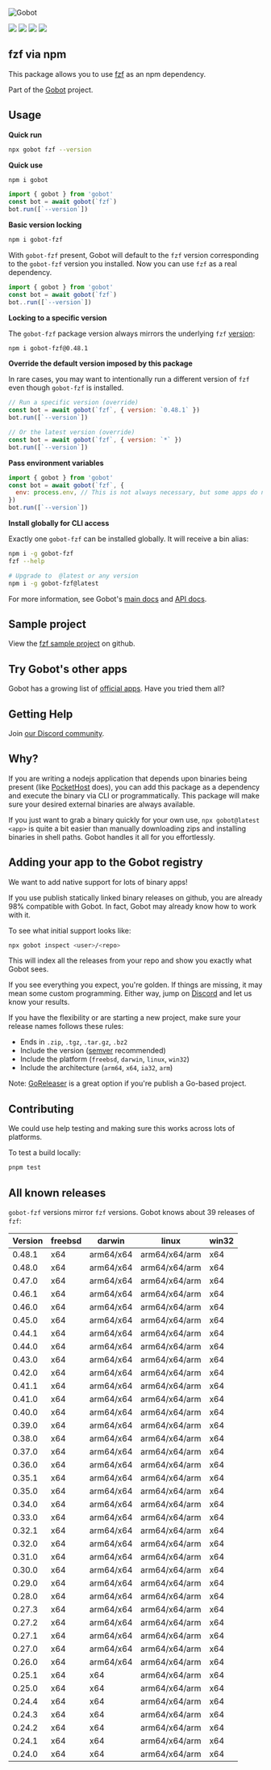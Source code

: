 ![Gobot](https://raw.githubusercontent.com/benallfree/gobot/v1.0.0-alpha.32/assets/gobot-banner-300x.png)

![](https://img.shields.io/npm/v/gobot-fzf) ![](https://img.shields.io/npm/dt/gobot-fzf) ![](https://img.shields.io/github/commit-activity/t/benallfree/gobot) ![](https://img.shields.io/github/stars/benallfree/gobot)

## fzf via npm

This package allows you to use [fzf](https://github.com/junegunn/fzf) as an npm dependency.

Part of the [Gobot](https://www.npmjs.com/package/gobot) project.

## Usage

**Quick run**

```bash
npx gobot fzf --version
```

**Quick use**

```bash
npm i gobot
```

```js
import { gobot } from 'gobot'
const bot = await gobot(`fzf`)
bot.run([`--version`])
```

**Basic version locking**

```bash
npm i gobot-fzf
```

With `gobot-fzf` present, Gobot will default to the `fzf` version corresponding to the `gobot-fzf` version you installed. Now you can use `fzf` as a real dependency.

```js
import { gobot } from 'gobot'
const bot = await gobot(`fzf`)
bot..run([`--version`])
```

**Locking to a specific version**

The `gobot-fzf` package version always mirrors the underlying `fzf` [version](#known-versions):

```bash
npm i gobot-fzf@0.48.1
```

**Override the default version imposed by this package**

In rare cases, you may want to intentionally run a different version of `fzf` even though `gobot-fzf` is installed.

```js
// Run a specific version (override)
const bot = await gobot(`fzf`, { version: `0.48.1` })
bot.run([`--version`])

// Or the latest version (override)
const bot = await gobot(`fzf`, { version: `*` })
bot.run([`--version`])
```

**Pass environment variables**

```js
import { gobot } from 'gobot'
const bot = await gobot(`fzf`, {
  env: process.env, // This is not always necessary, but some apps do need it
})
bot.run([`--version`])
```

**Install globally for CLI access**

Exactly one `gobot-fzf` can be installed globally. It will receive a bin alias:

```bash
npm i -g gobot-fzf
fzf --help

# Upgrade to  @latest or any version
npm i -g gobot-fzf@latest
```

For more information, see Gobot's [main docs](https://www.npmjs.com/package/gobot) and [API docs](https://github.com/benallfree/gobot/blob/v1.0.0-alpha.32/docs/readme.md).



## Sample project

View the [fzf sample project](https://github.com/benallfree/gobot/tree/v1.0.0-alpha.32/src/apps/fzf/sample-project) on github.

## Try Gobot's other apps

Gobot has a growing list of [official apps](https://www.npmjs.com/package/gobot#official-gobot-apps). Have you tried them all?

## Getting Help

Join [our Discord community](https://discord.gg/977kMmFnXc).

## Why?

If you are writing a nodejs application that depends upon binaries being present (like [PocketHost](https://github.com/pockethost/pockethost) does), you can add this package as a dependency and execute the binary via CLI or programmatically. This package will make sure your desired external binaries are always available.

If you just want to grab a binary quickly for your own use, `npx gobot@latest <app>` is quite a bit easier than manually downloading zips and installing binaries in shell paths. Gobot handles it all for you effortlessly.

## Adding your app to the Gobot registry

We want to add native support for lots of binary apps!

If you use publish statically linked binary releases on github, you are already 98% compatible with Gobot. In fact, Gobot may already know how to work with it.

To see what initial support looks like:

```bash
npx gobot inspect <user>/<repo>
```

This will index all the releases from your repo and show you exactly what Gobot sees.

If you see everything you expect, you're golden. If things are missing, it may mean some custom programming. Either way, jump on [Discord](https://discord.gg/977kMmFnXc) and let us know your results.

If you have the flexibility or are starting a new project, make sure your release names follows these rules:

- Ends in `.zip`, `.tgz`, `.tar.gz`, `.bz2`
- Include the version ([semver](https://semver.org) recommended)
- Include the platform (`freebsd`, `darwin`, `linux`, `win32`)
- Include the architecture (`arm64`, `x64`, `ia32`, `arm`)

Note: [GoReleaser](https://goreleaser.com/) is a great option if you're publish a Go-based project.

## Contributing

We could use help testing and making sure this works across lots of platforms.

To test a build locally:

```bash
pnpm test
```


## All known releases

`gobot-fzf` versions mirror `fzf` versions. Gobot knows about 39 releases of `fzf`:

| Version | freebsd | darwin    | linux         | win32 |
| ------- | ------- | --------- | ------------- | ----- |
| 0.48.1  | x64     | arm64/x64 | arm64/x64/arm | x64   |
| 0.48.0  | x64     | arm64/x64 | arm64/x64/arm | x64   |
| 0.47.0  | x64     | arm64/x64 | arm64/x64/arm | x64   |
| 0.46.1  | x64     | arm64/x64 | arm64/x64/arm | x64   |
| 0.46.0  | x64     | arm64/x64 | arm64/x64/arm | x64   |
| 0.45.0  | x64     | arm64/x64 | arm64/x64/arm | x64   |
| 0.44.1  | x64     | arm64/x64 | arm64/x64/arm | x64   |
| 0.44.0  | x64     | arm64/x64 | arm64/x64/arm | x64   |
| 0.43.0  | x64     | arm64/x64 | arm64/x64/arm | x64   |
| 0.42.0  | x64     | arm64/x64 | arm64/x64/arm | x64   |
| 0.41.1  | x64     | arm64/x64 | arm64/x64/arm | x64   |
| 0.41.0  | x64     | arm64/x64 | arm64/x64/arm | x64   |
| 0.40.0  | x64     | arm64/x64 | arm64/x64/arm | x64   |
| 0.39.0  | x64     | arm64/x64 | arm64/x64/arm | x64   |
| 0.38.0  | x64     | arm64/x64 | arm64/x64/arm | x64   |
| 0.37.0  | x64     | arm64/x64 | arm64/x64/arm | x64   |
| 0.36.0  | x64     | arm64/x64 | arm64/x64/arm | x64   |
| 0.35.1  | x64     | arm64/x64 | arm64/x64/arm | x64   |
| 0.35.0  | x64     | arm64/x64 | arm64/x64/arm | x64   |
| 0.34.0  | x64     | arm64/x64 | arm64/x64/arm | x64   |
| 0.33.0  | x64     | arm64/x64 | arm64/x64/arm | x64   |
| 0.32.1  | x64     | arm64/x64 | arm64/x64/arm | x64   |
| 0.32.0  | x64     | arm64/x64 | arm64/x64/arm | x64   |
| 0.31.0  | x64     | arm64/x64 | arm64/x64/arm | x64   |
| 0.30.0  | x64     | arm64/x64 | arm64/x64/arm | x64   |
| 0.29.0  | x64     | arm64/x64 | arm64/x64/arm | x64   |
| 0.28.0  | x64     | arm64/x64 | arm64/x64/arm | x64   |
| 0.27.3  | x64     | arm64/x64 | arm64/x64/arm | x64   |
| 0.27.2  | x64     | arm64/x64 | arm64/x64/arm | x64   |
| 0.27.1  | x64     | arm64/x64 | arm64/x64/arm | x64   |
| 0.27.0  | x64     | arm64/x64 | arm64/x64/arm | x64   |
| 0.26.0  | x64     | arm64/x64 | arm64/x64/arm | x64   |
| 0.25.1  | x64     | x64       | arm64/x64/arm | x64   |
| 0.25.0  | x64     | x64       | arm64/x64/arm | x64   |
| 0.24.4  | x64     | x64       | arm64/x64/arm | x64   |
| 0.24.3  | x64     | x64       | arm64/x64/arm | x64   |
| 0.24.2  | x64     | x64       | arm64/x64/arm | x64   |
| 0.24.1  | x64     | x64       | arm64/x64/arm | x64   |
| 0.24.0  | x64     | x64       | arm64/x64/arm | x64   |

